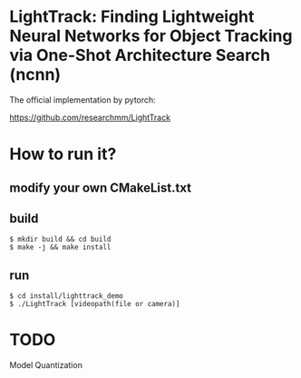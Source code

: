 # LightTrack: Finding Lightweight Neural Networks for Object Tracking via One-Shot Architecture Search (ncnn)

The official implementation by pytorch:

https://github.com/researchmm/LightTrack

# How to run it?

## modify your own CMakeList.txt

## build
```
$ mkdir build && cd build
$ make -j && make install
```

## run
```
$ cd install/lighttrack_demo
$ ./LightTrack [videopath(file or camera)]
```

# TODO
Model Quantization





